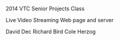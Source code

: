 2014 VTC Senior Projects Class

Live Video Streaming Web page and server

David Dec
Richard Bird
Cole Herzog